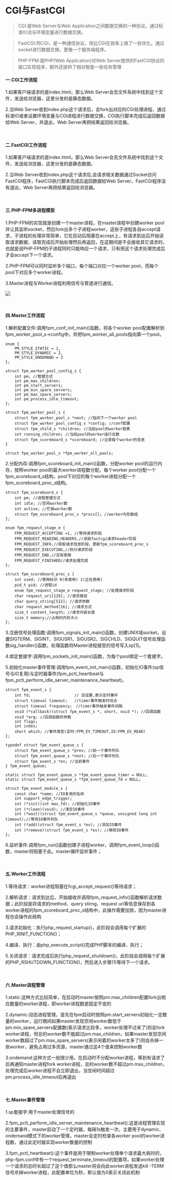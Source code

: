 # CGI与FastCGI

>CGI:是Web Server与Web Application之间数据交换的一种协议。通过标准IO流与环境变量进行数据交换。

>FastCGI:同CGI，是一种通信协议，但比CGI在效率上做了一些优化。通过socket进行数据交换。更像一个服务端程序。

>PHP-FPM:是PHP(Web Application)对Web Server提供的FastCGI协议的接口实现程序，额外还提供了相对智能一些任务管理

#### 一.CGI工作流程

1.如果客户端请求的是index.html，那么Web Server会去文件系统中找到这个文件，发送给浏览器，这里分发的是静态数据。

2.当Web Server收到index.php这个请求后，会fork出对应的CGI处理进程，通过标准IO或者设置环境变量与CGI进程进行数据交换，CGI执行脚本完成后返回数据给Web Server，并退出，Web Server再把结果返回给浏览器。

<br>

#### 二.FastCGI工作流程

1.如果客户端请求的是index.html，那么Web Server会去文件系统中找到这个文件，发送给浏览器，这里分发的是静态数据。

2.当Web Server收到index.php这个请求后,会请求相关数据通过Socket访问FastCGI程序，FastCGI执行脚本完成后返回数据给Web Server，FastCGI程序没有退出，Web Server再把结果返回给浏览器。

<br>

#### 三.PHP-FPM多进程模型

1.PHP-FPM的实现就是创建一个master进程，在master进程中创建worker pool并让其监听socket，然后fork出多个子进程worker，这些子进程各自accept请求，子进程的处理非常简单，它在启动后阻塞在accept上，有请求到达后开始读取请求数据，读取完成后开始处理然后再返回，在这期间是不会接收其它请求的，也就是说PHP-FPM的子进程同时只能响应一个请求，只有把这个请求处理完成后才会accept下一个请求。

2.PHP-FPM可以同时监听多个端口，每个端口对应一个worker pool，而每个pool下对应多个worker进程。

3.Master进程与Worker进程利用信号与管道进行通信。

![](./img/1.png)

<br>

#### 四.Master工作流程

1.解析配置文件:调用fpm_conf_init_main()函数，将各个worker pool配置解析到fpm_worker_pool_s->config中。并把fpm_worker_all_pools指向第一个pool。

```
enum {
	PM_STYLE_STATIC = 1,
	PM_STYLE_DYNAMIC = 2,
	PM_STYLE_ONDEMAND = 3
};

struct fpm_worker_pool_config_s {
	int pm; //管理方式
	int pm_max_children;
	int pm_start_servers;
	int pm_min_spare_servers;
	int pm_max_spare_servers;
	int pm_process_idle_timeout;
};

struct fpm_worker_pool_s {
    struct fpm_worker_pool_s *next; //指向下一个worker pool
    struct fpm_worker_pool_config_s *config; //conf配置
    struct fpm_child_s *children; //当前pool的worker链表
    int running_children; //当前pool的worker运行总数
    struct fpm_scoreboard_s *scoreboard; //记录每个worker的信息
}

struct fpm_worker_pool_s *fpm_worker_all_pools;
```

2.分配内存:调用fpm_scoreboard_init_main()函数，分配worker pool的运行内存，按照worker pool的最大worker进程数分配，每个worker pool分配一个fpm_scoreboard_s结构，pool下对应的每个worker进程分配一个fpm_scoreboard_proc_s结构。

```
struct fpm_scoreboard_s {
	int pm; //进程管理方式
	int idle; //空闲worker数
	int active; //忙碌worker数
	struct fpm_scoreboard_proc_s *procs[]; //worker内存数组
};

enum fpm_request_stage_e {
	FPM_REQUEST_ACCEPTING =1, //等待请求阶段
	FPM_REQUEST_READING_HEADERS,//读取fastcgi请求header阶段
	FPM_REQUEST_INFO,//获取请求信息阶段，更新fpm_scoreboard_proc_s
	FPM_REQUEST_EXECUTING,//执行请求阶段
	FPM_REQUEST_END,//没有使用
	FPM_REQUEST_FINISHED//请求处理完成
};

struct fpm_scoreboard_proc_s {
    int used; //使用标识 0(未使用) 1(正在使用)
    pid_t pid; //进程id
    enum fpm_request_stage_e request_stage; //处理请求阶段
    char request_uri[128]; //请求路径
    char query_string[512]; //请求参数
    char request_method[16]; //请求方式
    size_t content_length; //请求内容长度
    size_t memory;//占用的内存大小
};
```

3.注册信号处理函数:调用fpm_signals_init_main()函数，创建UNIX域socket，设置SIGTERM、SIGINT、SIGUSR1、SIGUSR2、SIGCHLD、SIGQUIT信号处理函数sig_handler()函数，处理函数将Master进程接受的信号写入sp[1]。

4.绑定套接字:调用fpm_sockets_init_main()函数，为每个pool绑定一个套接字。

5.初始化master事件管理:调用fpm_event_init_main()函数，初始化IO事件(sp信号与IO复用)与定时器事件(fpm_pctl_heartbeat与fpm_pctl_perform_idle_server_maintenance_heartbeat)。

```
struct fpm_event_s {
    int fd;                   // 没设置,表示定时事件
    struct timeval timeout;   //timer事件触发时间点
    struct timeval frequency;　//timer事件触发事件间隔
    void (*callback)(struct fpm_event_s *, short, void *); //回调函数
    void *arg; //回调函数的参数
    int flags;
    int index;                
    short which; //事件类型(定时:FPM_EV_TIMEOUT,IO:FPM_EV_READ)
};

typedef struct fpm_event_queue_s {
	struct fpm_event_queue_s *prev; //前一个事件列队
	struct fpm_event_queue_s *next; //后一个事件列队
	struct fpm_event_s *ev; //当前事件
} fpm_event_queue;

static struct fpm_event_queue_s *fpm_event_queue_timer = NULL;
static struct fpm_event_queue_s *fpm_event_queue_fd = NULL;

struct fpm_event_module_s {
    const char *name; //IO复用的名称
    int support_edge_trigger;
    int (*init)(int max_fd); //初始化IO事件
    int (*clean)(void); //清空IO事件
    int (*wait)(struct fpm_event_queue_s *queue, unsigned long int timeout);//等待IO事件列队
    int (*add)(struct fpm_event_s *ev); //添加IO事件
    int (*remove)(struct fpm_event_s *ev); //移除IO事件
};
```

6.监听事件:调用fpm_run()函数创建子进程worker，调用fpm_event_loop()函数，master将阻塞于此。master循环监听事件；

<br>

#### 五.Worker工作流程

1.等待请求：worker进程阻塞在fcgi_accept_request()等待请求；

2.解析请求：请求到达后，开始接收并调用fpm_request_info()函数解析请求数据；此阶段是将请求的method、query stirng、request uri等信息保存到各worker进程的fpm_scoreboard_proc_s结构中，此操作需要加锁，因为master进程也会操作此结构

3.请求初始化：执行php_request_startup()，此阶段会调用每个扩展的PHP_RINIT_FUNCTION()；

4.编译、执行：由php_execute_script()完成PHP脚本的编译、执行；

5.关闭请求：请求完成后执行php_request_shutdown()，此阶段会调用每个扩展的PHP_RSHUTDOWN_FUNCTION()，然后进入步骤(1)等待下一个请求。

<br>

#### 六.Master进程管理

1.static:这种方式比较简单，在启动时master按照pm.max_children配置fork出相应数量的worker进程，即worker进程数是固定不变的

2.dynamic:动态进程管理，首先在fpm启动时按照pm.start_servers初始化一定数量的worker，运行期间如果master发现空闲worker数低于pm.min_spare_servers配置数(表示请求比较多，worker处理不过来了)则会fork worker进程，但总的worker数不能超过pm.max_children，如果master发现空闲worker数超过了pm.max_spare_servers(表示闲着的worker太多了)则会杀掉一些worker，避免占用过多资源，master通过这4个值来控制worker数

3.ondemand:这种方式一般很少用，在启动时不分配worker进程，等到有请求了后再通知master进程fork worker进程，总的worker数不超过pm.max_children，处理完成后worker进程不会立即退出，当空闲时间超过pm.process_idle_timeout后再退出

<br>

#### 七.Master事件管理

1.sp套接字:用于master处理信号的

2.fpm_pctl_perform_idle_server_maintenance_heartbeat():这是进程管理实现的主要事件，master启动了一个定时器，每隔1s触发一次，主要用于dynamic、ondemand模式下的worker管理，master会定时检查各worker pool的worker进程数，通过此定时器实现worker数量的控制

3.fpm_pctl_heartbeat():这个事件是用于限制worker处理单个请求最大耗时的，php-fpm.conf中有一个request_terminate_timeout的配置项，如果worker处理一个请求的总时长超过了这个值那么master将会向此worker进程发送kill -TERM信号杀掉worker进程，此配置单位为秒，默认值为0表示关闭此机制
